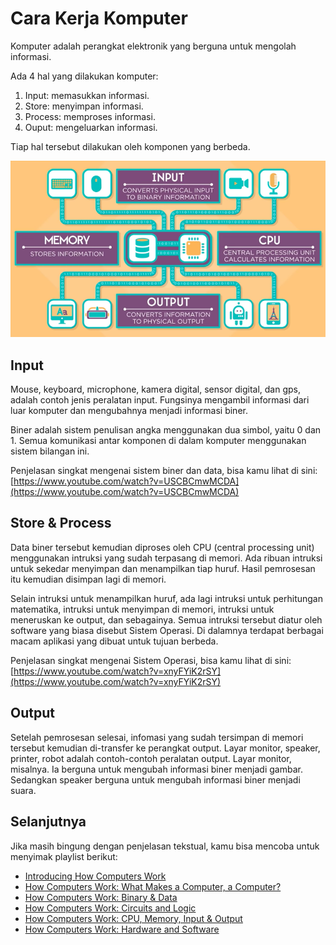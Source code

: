 # Cara Kerja Komputer

Komputer adalah perangkat elektronik yang berguna untuk mengolah informasi. 

Ada 4 hal yang dilakukan komputer:
1. Input: memasukkan informasi.
2. Store: menyimpan informasi. 
3. Process: memproses informasi.
4. Ouput: mengeluarkan informasi.

Tiap hal tersebut dilakukan oleh komponen yang berbeda.

[![komputer](komputer.png)](https://www.youtube.com/watch?v=DKGZlaPlVLY)


## Input
Mouse, keyboard, microphone, kamera digital, sensor digital, dan gps, adalah contoh jenis peralatan input. Fungsinya mengambil informasi dari luar komputer dan mengubahnya menjadi informasi biner. 

Biner adalah sistem penulisan angka menggunakan dua simbol, yaitu 0 dan 1. Semua komunikasi antar komponen di dalam komputer menggunakan sistem bilangan ini.

Penjelasan singkat mengenai sistem biner dan data, bisa kamu lihat di sini: [https://www.youtube.com/watch?v=USCBCmwMCDA](https://www.youtube.com/watch?v=USCBCmwMCDA)

## Store & Process

Data biner tersebut kemudian diproses oleh CPU (central processing unit) menggunakan intruksi yang sudah terpasang di memori. Ada ribuan intruksi untuk sekedar menyimpan dan menampilkan tiap huruf. Hasil pemrosesan itu kemudian disimpan lagi di memori.

Selain intruksi untuk menampilkan huruf, ada lagi intruksi untuk perhitungan matematika, intruksi untuk menyimpan di memori, intruksi untuk meneruskan ke output, dan sebagainya. Semua intruksi tersebut diatur oleh software yang biasa disebut Sistem Operasi. Di dalamnya terdapat berbagai macam aplikasi yang dibuat untuk tujuan berbeda.

Penjelasan singkat mengenai Sistem Operasi, bisa kamu lihat di sini:
[https://www.youtube.com/watch?v=xnyFYiK2rSY](https://www.youtube.com/watch?v=xnyFYiK2rSY)

## Output

Setelah pemrosesan selesai, infomasi yang sudah tersimpan di memori tersebut kemudian di-transfer ke perangkat output. Layar monitor, speaker, printer, robot adalah contoh-contoh peralatan output. Layar monitor, misalnya. Ia berguna untuk mengubah informasi biner menjadi gambar. Sedangkan speaker berguna untuk mengubah informasi biner menjadi suara.


## Selanjutnya

Jika masih bingung dengan penjelasan tekstual, kamu bisa mencoba untuk menyimak playlist berikut: 
- [Introducing How Computers Work](https://www.youtube.com/watch?v=OAx_6-wdslM)
- [How Computers Work: What Makes a Computer, a Computer?](https://www.youtube.com/watch?v=mCq8-xTH7jA)
- [How Computers Work: Binary & Data](https://www.youtube.com/watch?v=USCBCmwMCDA)
- [How Computers Work: Circuits and Logic](https://www.youtube.com/watch?v=ZoqMiFKspAA)
- [How Computers Work: CPU, Memory, Input & Output](https://www.youtube.com/watch?v=DKGZlaPlVLY)
- [How Computers Work: Hardware and Software](https://www.youtube.com/watch?v=xnyFYiK2rSY)
